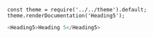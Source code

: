 ```
const theme = require('../../theme').default;
theme.renderDocumentation('Heading5');
```

```javascript
<Heading5>Heading 5</Heading5>
```
